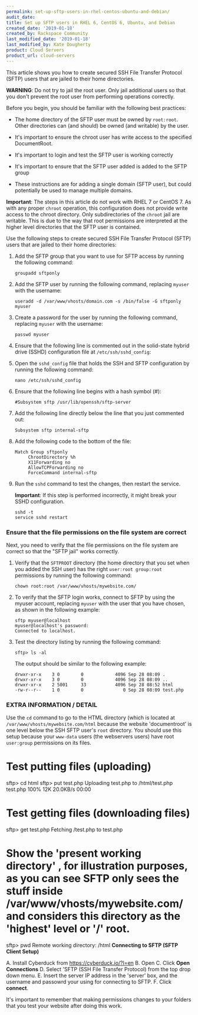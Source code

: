 ```yaml
---
permalink: set-up-sftp-users-in-rhel-centos-ubuntu-and-debian/
audit_date:
title: Set up SFTP users in RHEL 6, CentOS 6, Ubuntu, and Debian
created_date: '2019-01-18'
created_by: Rackspace Community
last_modified_date: '2019-01-18'
last_modified_by: Kate Dougherty
product: Cloud Servers
product_url: cloud-servers
---
```


This article shows you how to create secured SSH File Transfer Protocol (SFTP) users that are jailed to their home directories.

**WARNING**: Do not try to jail the root user. Only jail additional users so that you don't prevent the root user from performing operations correctly.

Before you begin, you should be familiar with the following best practices:

- The home directory of the SFTP user must be owned by `root:root`. Other directories 
  can (and should) be owned (and writable) by the user.

- It's important to ensure the chroot user has write access to the specified DocumentRoot.

- It's important to login and test the SFTP user is working correctly

- It's important to ensure that the SFTP user added is added to the SFTP group

- These instructions are for adding a single domain (SFTP user), but could potentially 
  be used to manage multiple domains.

**Important**: The steps in this article do not work with RHEL 7 or CentOS 7. As with any proper `chroot` operation, this configuration does not provide write access to the chroot directory. Only subdirectories of the `chroot` jail are writable. This is due to the way that root permissions are interpreted at the higher level directories that the SFTP user is contained. 

Use the following steps to create secured SSH File Transfer Protocol (SFTP) users that are jailed to their home directories:

1. Add the SFTP group that you want to use for SFTP access by running the following command:

       groupadd sftponly

2. Add the SFTP user by running the following command, replacing `myuser` with the username:

       useradd -d /var/www/vhosts/domain.com -s /bin/false -G sftponly myuser

3. Create a password for the user by running the following command, replacing `myuser` with the username:

       passwd myuser

4. Ensure that the following line is commented out in the solid-state hybrid drive (SSHD) configuration file at `/etc/ssh/sshd_config`:



5. Open the `sshd_config` file that holds the SSH and SFTP configuration by running the following command:

       nano /etc/ssh/sshd_config

6. Ensure that the following line begins with a hash symbol (#):

       #Subsystem sftp /usr/lib/openssh/sftp-server

7. Add the following line directly below the line that you just commented out:

       Subsystem sftp internal-sftp 
 
8. Add the following code to the bottom of the file:

       Match Group sftponly
            ChrootDirectory %h
            X11Forwarding no
            AllowTCPForwarding no
            ForceCommand internal-sftp

9. Run the `sshd` command to test the changes, then restart the service. 

   **Important**: If this step is performed incorrectly, it might break your SSHD configuration.

       sshd -t
       service sshd restart

### Ensure that the file permissions on the file system are correct

Next, you need to verify that the file permissions on the file system are correct so that the "SFTP jail" works correctly.

1. Verify that the `SFTPROOT` directory (the home directory that you set when you added the SSH user) has the right `user:root group:root` permissions by running the following command:

       chown root:root /var/www/vhosts/mywebsite.com/

2. To verify that the SFTP login works, connect to SFTP by using the myuser account, replacing `myuser` with the user that you have chosen, as shown in the following example:

       sftp myuser@localhost
       myuser@localhost's password:
       Connected to localhost.

3. Test the directory listing by running the following command:

       sftp> ls -al

   The output should be similar to the following example:

       drwxr-xr-x    3 0        0            4096 Sep 28 08:09 .
       drwxr-xr-x    3 0        0            4096 Sep 28 08:09 ..
       drwxr-xr-x    2 5001     33           4096 Sep 28 08:52 html
       -rw-r--r--    1 0        0               0 Sep 28 08:09 test.php

### EXTRA INFORMATION / DETAIL
Use the `cd` command to go to the HTML directory (which is located at `/var/www/vhosts/mywebsite.com/html` because the website 'documentroot' is one level below the SSH SFTP user's `root` directory. You should use this setup because your `www-data` users (the webservers users) have root `user:group` permissions on its files.

# Test putting files (uploading)

sftp> cd html
sftp> put test.php
Uploading test.php to /html/test.php
test.php                                                                                                                                                                                                                                    100%    12K     20.0KB/s   00:00

# Test getting files (downloading files)

sftp> get test.php
Fetching /test.php to test.php

# Show the 'present working directory' , for illustration purposes, as you can see SFTP only sees the stuff inside /var/www/vhosts/mywebsite.com/ and considers this directory as the 'highest' level or '/' root.
sftp> pwd
Remote working directory: /html
**Connecting to SFTP (SFTP Client Setup)**

A. Install Cyberduck from https://cyberduck.io/?l=en
B. Open
C. Click **Open Connections**
D. Select 'SFTP (SSH File Transfer Protocol) from the top drop down menu. 
E. Insert the server IP address in the 'server' box, and the username and passowrd your using for connecting to SFTP. 
F. Click **connect**.

It's important to remember that making permissions changes to your folders that you test your website after doing this work.
